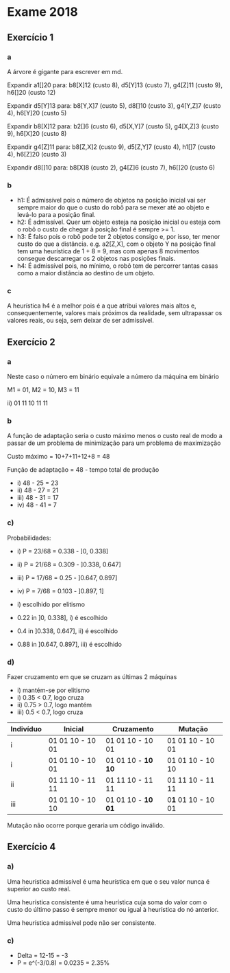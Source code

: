 # Exame 2018

## Exercício 1

### a

A árvore é gigante para escrever em md.

Expandir a1[]20 para: b8[X]12 (custo 8), d5[Y]13 (custo 7), g4[Z]11 (custo 9), h6[]20 (custo 12)

Expandir d5[Y]13 para: b8[Y,X]7 (custo 5), d8[]10 (custo 3), g4[Y,Z]7 (custo 4), h6[Y]20 (custo 5)

Expandir b8[X]12 para: b2[]6 (custo 6), d5[X,Y]7 (custo 5), g4[X,Z]3 (custo 9), h6[X]20 (custo 8)

Expandir g4[Z]11 para: b8[Z,X]2 (custo 9), d5[Z,Y]7 (custo 4), h1[]7 (custo 4), h6[Z]20 (custo 3)

Expandir d8[]10 para: b8[X]8 (custo 2), g4[Z]6 (custo 7), h6[]20 (custo 6)

### b

- h1: É admissível pois o número de objetos na posição inicial vai ser sempre maior do que o custo do robô para se mexer até ao objeto e levá-lo para a posição final.
- h2: É admissível. Quer um objeto esteja na posição inicial ou esteja com o robô o custo de chegar à posição final é sempre >= 1.
- h3: É falso pois o robô pode ter 2 objetos consigo e, por isso, ter menor custo do que a distância. e.g. a2[Z,X], com o objeto Y na posição final tem uma heurística de 1 + 8 = 9, mas com apenas 8 movimentos consegue descarregar os 2 objetos nas posições finais.
- h4: É admissível pois, no mínimo, o robô tem de percorrer tantas casas como a maior distância ao destino de um objeto.

### c

A heurística h4 é a melhor pois é a que atribui valores mais altos e, consequentemente, valores mais próximos da realidade, sem ultrapassar os valores reais, ou seja, sem deixar de ser admissível.


## Exercício 2

### a

Neste caso o número em binário equivale a número da máquina em binário

M1 = 01, M2 = 10, M3 = 11

ii) 01 11 10 11 11

### b

A função de adaptação seria o custo máximo menos o custo real de modo a passar de um problema de minimização para um problema de maximização

Custo máximo = 10+7+11+12+8 = 48

Função de adaptação = 48 - tempo total de produção

- i) 48 - 25 = 23
- ii) 48 - 27 = 21
- iii) 48 - 31 = 17
- iv) 48 - 41 = 7

### c)

Probabilidades:
- i) P = 23/68 = 0.338 - ]0, 0.338]
- ii) P = 21/68 = 0.309 - ]0.338, 0.647]
- iii) P = 17/68 = 0.25 - ]0.647, 0.897]
- iv) P = 7/68 = 0.103 - ]0.897, 1]

- i) escolhido por elitismo
- 0.22 in ]0, 0.338], i) é escolhido
- 0.4 in ]0.338, 0.647], ii) é escolhido
- 0.88 in ]0.647, 0.897], iii) é escolhido


### d)

Fazer cruzamento em que se cruzam as últimas 2 máquinas

- i) mantém-se por elitismo
- i) 0.35 < 0.7, logo cruza
- ii) 0.75 > 0.7, logo mantém
- iii) 0.5 < 0.7, logo cruza

|Indivíduo|Inicial|Cruzamento|Mutação|
|-|-|-|-|
|i  |01 01 10 - 10 01|01 01 10 - 10 01|01 01 10 - 10 01|
|i  |01 01 10 - 10 01|01 01 10 - **10 10**|01 01 10 - 10 10|
|ii |01 11 10 - 11 11|01 11 10 - 11 11|01 11 10 - 11 11|
|iii|01 01 10 - 10 10|01 01 10 - **10 01**|0**1** 01 10 - 10 01|

Mutação não ocorre porque geraria um código inválido.

## Exercício 4

### a)

Uma heurística admissível é uma heurística em que o seu valor nunca é superior ao custo real.

Uma heurística consistente é uma heurística cuja soma do valor com o custo do último passo é sempre menor ou igual à heurística do nó anterior.

Uma heurística admissível pode não ser consistente.

### c)

- Delta = 12-15 = -3
- P = e^(-3/0.8) = 0.0235 = 2.35%
